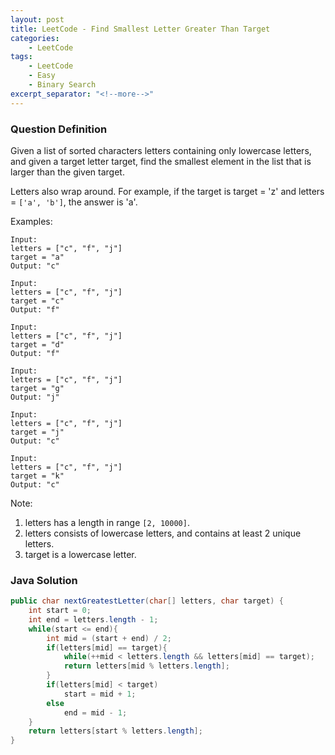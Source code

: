 ```yaml
---
layout: post
title: LeetCode - Find Smallest Letter Greater Than Target
categories:
    - LeetCode
tags:
    - LeetCode
    - Easy
    - Binary Search
excerpt_separator: "<!--more-->"
---
```


### Question Definition
Given a list of sorted characters letters containing only lowercase letters, and given a target letter target, find the smallest element in the list that is larger than the given target.

Letters also wrap around. For example, if the target is target = 'z' and letters = `['a', 'b']`, the answer is 'a'.
<!--more-->

Examples:
```
Input:
letters = ["c", "f", "j"]
target = "a"
Output: "c"

Input:
letters = ["c", "f", "j"]
target = "c"
Output: "f"

Input:
letters = ["c", "f", "j"]
target = "d"
Output: "f"

Input:
letters = ["c", "f", "j"]
target = "g"
Output: "j"

Input:
letters = ["c", "f", "j"]
target = "j"
Output: "c"

Input:
letters = ["c", "f", "j"]
target = "k"
Output: "c"
```
Note:
1. letters has a length in range `[2, 10000]`.
2. letters consists of lowercase letters, and contains at least 2 unique letters.
3. target is a lowercase letter.
### Java Solution
```java
public char nextGreatestLetter(char[] letters, char target) {
    int start = 0;
    int end = letters.length - 1;
    while(start <= end){
        int mid = (start + end) / 2;
        if(letters[mid] == target){
            while(++mid < letters.length && letters[mid] == target);
            return letters[mid % letters.length];
        }
        if(letters[mid] < target)
            start = mid + 1;
        else
            end = mid - 1;
    }
    return letters[start % letters.length];
}
```